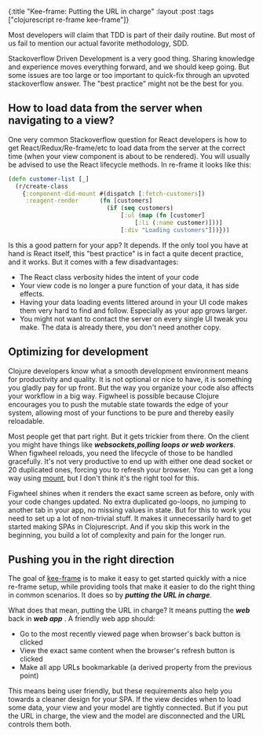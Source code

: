 {:title "Kee-frame: Putting the URL in charge"
 :layout :post
 :tags  ["clojurescript re-frame kee-frame"]}

Most developers will claim that TDD is part of their daily routine. But most of us fail to mention
our actual favorite methodology, SDD.

Stackoverflow Driven Development is a very good thing. Sharing knowledge and experience moves everything forward, and we
should keep going. But some issues are too large or too important to quick-fix through an upvoted stackoverflow answer.
The "best practice" might not be the best for you.

## How to load data from the server when navigating to a view?
One very common Stackoverflow question for React developers is how to get React/Redux/Re-frame/etc to load data from the
server at the correct time (when your view component is about to be rendered). You will usually be advised to use the
React lifecycle methods. In re-frame it looks like this:

```clojure
(defn customer-list [_]
  (r/create-class
    {:component-did-mount #(dispatch [:fetch-customers])
     :reagent-render      (fn [customers]
                            (if (seq customers)
                                [:ul (map (fn [customer]
                                    [:li (:name customer)]))]
                                [:div "Loading customers"]))}))
```

Is this a good pattern for your app? It depends. If the only tool you have at hand is React itself, this "best practice"
is in fact a quite decent practice, and it works. But it comes with a few disadvantages:

* The React class verbosity hides the intent of your code
* Your view code is no longer a pure function of your data, it has side effects.
* Having your data loading events littered around in your UI code makes them very hard to find and follow. Especially as your app grows larger.
* You might not want to contact the server on every single UI tweak you make. The data is already there, you don't need another copy.

## Optimizing for development

Clojure developers know what a smooth development environment means for productivity and quality. It is not optional or nice to have, it is
something you gladly pay for up front. But the way you organize your code also affects your workflow in a big way. Figwheel is possible
because Clojure encourages you to push the mutable state towards the edge of your system, allowing most of your functions
to be pure and thereby easily reloadable.

Most people get that part right. But it gets trickier from there. On the client you might have things like
***websockets,polling loops or web workers***. When figwheel reloads, you need the lifecycle of those to be handled gracefully. It's not very productive to
end up with either one dead socket or 20 duplicated ones, forcing you to refresh your browser. You can get a long way using
[mount](https://github.com/tolitius/mount), but I don't think it's the right tool for this.

Figwheel shines when it renders the exact same screen as before, only with your code changes updated. No extra duplicated go-loops,
no jumping to another tab in your app, no missing values in state. But for this to work you need to set up a lot of non-trivial stuff.
It makes it unnecessarily hard to get started making SPAs in Clojurescript. And if you skip this work in the beginning, you build a
lot of complexity and pain for the longer run.

## Pushing you in the right direction
The goal of [kee-frame](https://github.com/ingesolvoll/kee-frame) is to make it easy to get started quickly with
a nice re-frame setup, while providing tools that make it easier to do the right thing in common scenarios. It does so by
***putting the URL in charge***.

What does that mean, putting the URL in charge? It means putting the ***web*** back in ***web app*** . A friendly web app should:
* Go to the most recently viewed page when browser's back button is clicked
* View the exact same content when the browser's refresh button is clicked
* Make all app URLs bookmarkable (a derived property from the previous point)

This means being user friendly, but these requirements also help you towards a cleaner design for your SPA. If the view
decides when to load some data, your view and your model are tightly connected. But if you put the URL in charge, the view
and the model are disconnected and the URL controls them both.